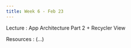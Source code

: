 ```yaml
---
title: Week 6 - Feb 23
---
```


Lecture
: App Architecture Part 2 + Recycler View

Resources
: (...)
